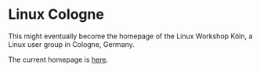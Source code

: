 # Linux Cologne

This might eventually become the homepage of the Linux Workshop Köln, a Linux user group in Cologne, Germany.

The current homepage is [here](https://www.uni-koeln.de/themen/linux/).

